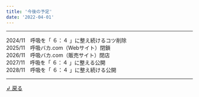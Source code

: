 ```yaml
---
title: '今後の予定'
date: '2022-04-01'
---
```

***
2024/11　呼吸を「 ６：４ 」に整え続けるコツ削除  
2025/11　呼吸バカ.com（Webサイト）閉鎖  
2026/11　呼吸バカ.com（販売サイト）閉店  
2027/11　呼吸を「 ６：４ 」に整える公開  
2028/11　呼吸を「 ６：４ 」に整え続ける公開
***
[ ↲ 戻る ](https://01234567890.thebase.in/about)

